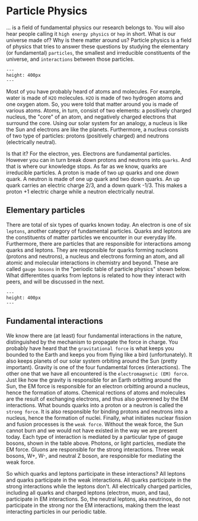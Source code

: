 


# Particle Physics

... is a field of fundamental physics our research belongs to. You will also hear people calling it `high energy physics` or `hep` in short. What is our universe made of? Why is there matter around us? Particle physics is a field of physics that tries to answer these questions by studying the elementary (or fundamental) `particles`, the smallest and irreducible constituents of the universe, and `interactions` between those particles.


```{figure} images/Water.png
---
height: 400px
---
```

Most of you have probably heard of atoms and molecules. For example, water is made of `H2O` molecules. `H2O` is made of two hydrogen atoms and one oxygen atom. So, you were told that matter around you is made of various atoms. Atoms, in turn, consist of two elements: a positively charged nucleus, the "core" of an atom, and negatively charged electrons that surround the core. Using our solar system for an analogy, a nucleus is like the Sun and electrons are like the planets. Furthermore, a nucleus consists of two type of particles: protons (positively charged) and neutrons (electrically neutral). 


Is that it? For the electron, yes. Electrons are fundamental particles. However you can in turn break down protons and neutrons into `quarks`. And that is where our knowledge stops. As far as we know, quarks are irreducible particles. A proton is made of two _up_ quarks and one _down_ quark. A neutron is made of one up quark and two down quarks. An up quark carries an electric charge 2/3, and a down quark -1/3. This makes a proton +1 electric charge while a neutron electrically neutral.

## Elementary particles


There are total of six types of quarks known today. An electron is one of six `leptons`, another category of fundamental particles. Quarks and leptons are the constituents of matter particles we encounter in our everyday life. Furthermore, there are particles that are responsible for interactions among quarks and leptons. They are responsible for quarks forming nucleons (protons and neutrons), a nucleus and electrons forming an atom, and all atomic and molecular interactions in chemistry and beyond. These are called `gauge bosons` in the "periodic table of particle physics" shown below. What differentites quarks from leptons is related to how they interact with peers, and will be discussed in the next.

```{figure} images/SM.png
---
height: 400px
---
```


## Fundamental interactions
We know there are (at least) four fundamental interactions in the nature, distinguished by the mechanism to propagate the force in charge. You probably have heard that the `gravitational force` is what keeps you bounded to the Earth and keeps you from flying like a bird (unfortunately). It also keeps planets of our solar system orbiting around the Sun (pretty important). Gravity is one of the four fundamental forces (interactions). The other one that we have all encountered is the `electromagnetic (EM) force`. Just like how the gravity is responsible for an Earth orbitting around the Sun, the EM force is responsible for an electron orbitting around a nucleus, hence the formation of atoms. Chemical rections of atoms and molecules are the result of exchanging electrons, and thus also goverened by the EM interactions. What bounds quarks into a proton or a neutron is called the `strong force`. It is also responsible for binding protons and neutrons into a nucleus, hence the formation of nuclei. Finally, what initiates nuclear fission and fusion processes is the `weak force`. Without the weak force, the Sun cannot burn and we would not have existed in the way we are present today. Each type of interaction is mediated by a particular type of gauge bosons, shown in the table above. Photons, or light particles, mediate the EM force. Gluons are responsible for the strong interactions. Three weak bosons, W+, W-, and neutral Z boson, are responsible for mediating the weak force. 


So which quarks and leptons participate in these interactions? All leptons and quarks participate in the weak interactions. All quarks participate in the strong interactions while the leptons don't. All electrically charged particles, including all quarks and charged leptons (electron, muon, and tau), participate in EM interactions.  So, the neutral leptons, aka neutrinos, do not participate in the strong nor the EM interactions, making them the least interacting particles in our periodic table.

